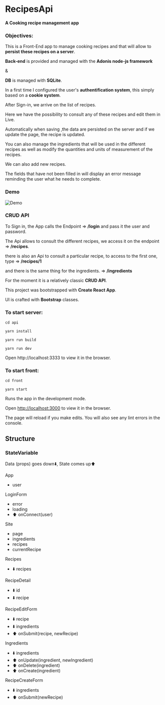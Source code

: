 # RecipesApi
**A Cooking recipe management app**

### Objectives:

This is a Front-End app to manage cooking recipes and that will allow to **persist these recipes on a server**.

**Back-end** is provided and managed with the **Adonis node-js framework**

& 

**DB** is managed with **SQLite**.

In a first time I configured the user's **authentification system**,
this simply based on a **cookie system**.

After Sign-in, we arrive on the list of recipes.

Here we have the possibility to consult any of these recipes and edit them in Live.

Automatically when saving ,the data are persisted on the server and if we update the page, the recipe is updated.

You can also manage the ingredients that will be used in the different recipes as well as modify the quantities and units of measurement of the recipes.

We can also add new recipes.

The fields that have not been filled in will display an error message reminding the user what he needs to complete.

### Demo

![Demo](https://github.com/BjzArchi/RecipesApi/blob/master/Loom-_-RecipesApi.gif)


###  CRUD API

To Sign in, the App calls the Endpoint => **/login** and pass it the user and password.

The Api allows to consult the different recipes, we access it on the endpoint => **/recipes**.

there is also an Api to consult a particular recipe, to access to the first one, type => **/recipes/1**

and there is the same thing for the ingredients. => **/ingredients**

For the moment it is a relatively classic **CRUD API**.

This project was bootstrapped with **Create React App**.

UI is crafted with **Bootstrap** classes.

### To start server:
`cd api`

`yarn install`

`yarn run build`

`yarn run dev`

Open http://localhost:3333 to view it in the browser.

### To start front:
`cd front`

`yarn start`

Runs the app in the development mode.

Open [http://localhost:3000](http://localhost:3000) to view it in the browser.

The page will reload if you make edits.
You will also see any lint errors in the console.


## Structure
### StateVariable
  
Data (props) goes down⬇️,
State comes up⬆️


App
- user

LoginForm
- error
- loading
- ⬆️ onConnect(user)

Site
- page
- ingredients
- recipes
- currentRecipe

Recipes
- ⬇️ recipes

RecipeDetail
- ⬇️ id
- ⬇️ recipe

RecipeEditForm
- ⬇️ recipe
- ⬇️ ingredients
- ⬆️ onSubmit(recipe, newRecipe)

Ingredients
- ⬇️ ingredients
- ⬆️ onUpdate(ingredient, newIngredient)
- ⬆️ onDelete(ingredient)
- ⬆️ onCreate(ingredient)

RecipeCreateForm
- ⬇️ ingredients
- ⬆️ onSubmit(newRecipe)

